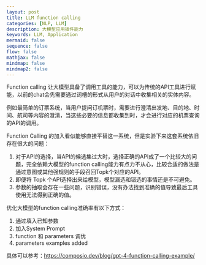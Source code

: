 ```yaml
---
layout: post
title: LLM function calling
categories: [NLP, LLM]
description: 大模型应用插件能力
keywords: LLM, Application
mermaid: false
sequence: false
flow: false
mathjax: false
mindmap: false
mindmap2: false
---
```


Function calling 让大模型具备了调用工具的能力，可以为传统的API工具进行赋能，以前的chat会先需要通过词槽的形式从用户的对话中收集相关的实体内容。

例如最简单的订票系统，当用户提问订机票时，需要进行澄清出发地、目的地、时间、航司等内容的澄清，当这些必要的信息都收集到时，才会进行对应的机票查询的API的调用。

Function Calling 的加入看似能够直接平替这一系统，但是实验下来这套系统依旧存在很大的问题：
1. 对于API的选择，当API的候选集过大时，选择正确的API成了一个比较大的问题，完全依赖大模型的function calling能力有点力不从心，比较合适的做法是通过意图或其他强规则的手段召回Topk个对应的API。
2. 即便将 Topk 个API选择出来给模型，模型漏选和错选的事情还是不可避免。
3. 参数的抽取会存在一些问题，识别错误，没有办法找到准确的值导致最后工具使用无法得到正确的值。

优化大模型的function calling准确率有以下方式：
1. 通过填入已知参数
2. 加入System Prompt
3. function 和 parameters 调优
4. parameters examples added

具体可以参考：https://composio.dev/blog/gpt-4-function-calling-example/

